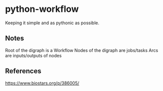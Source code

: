 # python-workflow

Keeping it simple and as pythonic as possible.

## Notes

Root of the digraph is a Workflow
Nodes of the digraph are jobs/tasks
Arcs are inputs/outputs of nodes

## References

https://www.biostars.org/p/386005/

